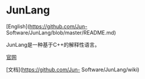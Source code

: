 # JunLang

[English](https://github.com/Jun- Software/JunLang/blob/master/README.md)

JunLang是一种基于C++的解释性语言。

[官网](https://junlang.imjcj.eu.org)

[文档](https://github.com/Jun- Software/JunLang/wiki)

